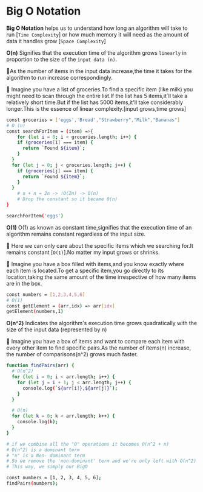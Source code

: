 # **Big O Notation**

**Big O Notation** helps us to understand how long an algorithm will take to run [`Time Complexity`] or how much memory it will need as the amount of data it handles grow [`Space Complexity`]

**O(n)**
Signifies that the execution time of the algorithm grows `linearly` in proportion to the size of the `input data (n)`.

🤝As the number of items in the input data increase,the time it takes for the algorithm to run increase correspondingly.

🤔 Imagine you have a list of groceries.To find a specific item (like milk)
you might need to scan through the entire list.If the list has 5 items,it`ll take a relatively short time.But if the list has 5000 items,it'll take considerably longer.This is the essence of linear complexity.[input grows,time grows]

```bash
const groceries = ['eggs','Bread',"Strawberry","Milk","Bananas"]
# O (n)
const searchForItem = (item) =>{
    for (let i = 0; i < groceries.length; i++) {
    if (groceries[i] === item) {
      return `Found ${item}`;
    }
  }
  for (let j = 0; j < groceries.length; j++) {
    if (groceries[j] === item) {
      return `Found ${item}`;
    }
  }
    # n + n = 2n -> !O(2n) -> O(n)
    # Drop the constant so it became O(n)
}

searchForItem('eggs')
```

**O(1)**
O(1) as known as constant time,signifies that the execution time of an algorithm remains constant regardless of the input size.

🤝 Here we can only care about the specific items which we searching for.It remains constant [`O(1)`].No matter my input grows or shrinks.

🤔 Imagine you have a box filled with items,and you know exactly where each item is located.To get a specific item,you go directly to its location,taking the same amount of the time irrespective of how many items are in the box.

```bash
const numbers = [1,2,3,4,5,6]
# O(1)
const getElement = (arr,idx) => arr[idx]
getElement(numbers,1)
```

**O(n^2)**
Indicates the algorithm's execution time grows quadratically with the size of the input data (represented by n)

🤔 Imagine you have a box of items and want to compare each item with every other item to find specific pairs.As the number of items(n) increase, the number of comparisons(n^2) grows much faster.

```bash
function findPairs(arr) {
  # O(n^2)
  for (let i = 0; i < arr.length; i++) {
    for (let j = i + 1; j < arr.length; j++) {
      console.log(`${arr[i]},${arr[j]}`);
    }
  }

  # O(n)
  for (let k = 0; k < arr.length; k++) {
    console.log(k);
  }
}

# if we combine all the "O" operations it becomes O(n^2 + n)
# O(n^2) is a dominant term
# "n" is a Non- dominant term
# So we remove the 'non-dominant' term and we're only left with O(n^2)
# This way, we simply our BigO

const numbers = [1, 2, 3, 4, 5, 6];
findPairs(numbers);
```